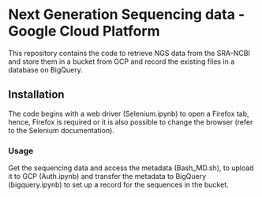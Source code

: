 # Next Generation Sequencing data - Google Cloud Platform

This repository contains the code to retrieve NGS data from the SRA-NCBI and store them in a bucket from GCP and record the existing files in a database on BigQuery.

## Installation
The code begins with a web driver (Selenium.ipynb) to open a Firefox tab, hence, Firefox is required or it is also possible to change the browser (refer to the Selenium documentation).

### Usage
Get the sequencing data and access the metadata (Bash_MD.sh), to upload it to GCP (Auth.ipynb) and transfer the metadata to BigQuery (bigquery.ipynb) to set up a record for the sequences in the bucket.
